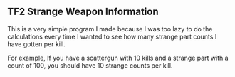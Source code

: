## TF2 Strange Weapon Information

This is a very simple program I made because I was too lazy to do the calculations every time I wanted to see how many strange part counts I have gotten per kill.

For example, If you have a scattergun with 10 kills and a strange part with a count of 100, you should have 10 strange counts per kill.
